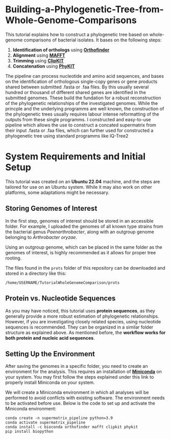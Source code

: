 # Building-a-Phylogenetic-Tree-from-Whole-Genome-Comparisons

This tutorial explains how to construct a phylogenetic tree based on whole-genome comparisons of bacterial isolates. It bases on the following steps:
1. **Identification of orthologs** using [**Orthofinder**](https://github.com/davidemms/OrthoFinder)
2. **Alignment** using [**MAFFT**](https://github.com/GSLBiotech/mafft)
3. **Trimming** using [**ClipKIT**](https://github.com/JLSteenwyk/ClipKIT)
4. **Concatenation** using [**PhyKIT**](https://github.com/JLSteenwyk/PhyKIT)

The pipeline can process nucleotide and amino acid sequences, and bases on the identification of orthologous single-copy genes or gene products shared between submitted .fasta or .faa files. By this usually several hundred or thousand of different shared genes are identified in the submitted genomes. These build the fundation for a robust reconstruction of the phylogenetic relationships of the investigated genomes. While the princple and the underlying programms are well known, the construction of the phylogenetic trees usually requires labour intense reformatting of the outputs from these single programms. I constructed and easy-to-use pipeline which allows the use to construct a concated supermatrix from their input .fasta or .faa files, which can further used for constructed a phylogenetic tree using standard programms like IQ-Tree2

# System Requirements and Initial Setup

This tutorial was created on an **Ubuntu 22.04** machine, and the steps are tailored for use on an Ubuntu system. While it may also work on other platforms, some adaptations might be necessary.

## Storing Genomes of Interest

In the first step, genomes of interest should be stored in an accessible folder. For example, I uploaded the genomes of all known type strains from the bacterial genus *Paenarthrobacter*, along with an outgroup genome belonging to *Arthrobacter oryzae*. 

Using an outgroup genome, which can be placed in the same folder as the genomes of interest, is highly recommended as it allows for proper tree rooting.

The files found in the `prots` folder of this repository can be downloaded and stored in a directory like this:

```
/home/USERNAME/TutorialWholeGenomeComparison/prots
```

## Protein vs. Nucleotide Sequences

As you may have noticed, this tutorial uses **protein sequences**, as they generally provide a more robust estimation of phylogenetic relationships. However, if you are investigating closely related species, using nucleotide sequences is recommended. They can be organized in a similar folder structure as explained above. As mentioned before, the **workflow works for both protein and nucleic acid sequences**.

## Setting Up the Environment

After saving the genomes in a specific folder, you need to create an environment for the analysis. This requires an installation of [**Miniconda**](https://www.anaconda.com/docs/getting-started/miniconda/main) on your system. You may first follow the steps explained under this link to properly install Miniconda on your system. 

We will create a Miniconda environment in which all analyses will be performed to avoid conflicts with existing software. The environment needs to be activated before use. Below is the code to set up and activate the Miniconda environment:

```
conda create -n supermatrix_pipeline python=3.9
conda activate supermatrix_pipeline
conda install -c bioconda orthofinder mafft clipkit phykit
pip install biopython
```

